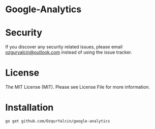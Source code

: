 # Google-Analytics

# Security
If you discover any security related issues, please email ozguryalcin@outlook.com instead of using the issue tracker.

# License
The MIT License (MIT). Please see License File for more information.

# Installation
```bash
go get github.com/OzqurYalcin/google-analytics
```
